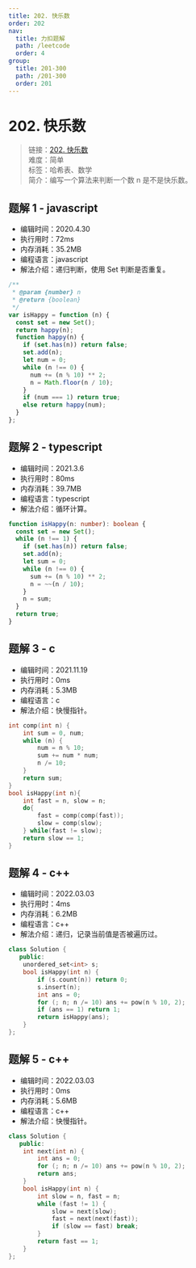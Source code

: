 ```yaml
---
title: 202. 快乐数
order: 202
nav:
  title: 力扣题解
  path: /leetcode
  order: 4
group:
  title: 201-300
  path: /201-300
  order: 201
---
```


# 202. 快乐数

> 链接：[202. 快乐数](https://leetcode-cn.com/problems/happy-number/)  
> 难度：简单  
> 标签：哈希表、数学  
> 简介：编写一个算法来判断一个数 n 是不是快乐数。

## 题解 1 - javascript

- 编辑时间：2020.4.30
- 执行用时：72ms
- 内存消耗：35.2MB
- 编程语言：javascript
- 解法介绍：递归判断，使用 Set 判断是否重复。

```javascript
/**
 * @param {number} n
 * @return {boolean}
 */
var isHappy = function (n) {
  const set = new Set();
  return happy(n);
  function happy(n) {
    if (set.has(n)) return false;
    set.add(n);
    let num = 0;
    while (n !== 0) {
      num += (n % 10) ** 2;
      n = Math.floor(n / 10);
    }
    if (num === 1) return true;
    else return happy(num);
  }
};
```

## 题解 2 - typescript

- 编辑时间：2021.3.6
- 执行用时：80ms
- 内存消耗：39.7MB
- 编程语言：typescript
- 解法介绍：循环计算。

```typescript
function isHappy(n: number): boolean {
  const set = new Set();
  while (n !== 1) {
    if (set.has(n)) return false;
    set.add(n);
    let sum = 0;
    while (n !== 0) {
      sum += (n % 10) ** 2;
      n = ~~(n / 10);
    }
    n = sum;
  }
  return true;
}
```

## 题解 3 - c

- 编辑时间：2021.11.19
- 执行用时：0ms
- 内存消耗：5.3MB
- 编程语言：c
- 解法介绍：快慢指针。

```c
int comp(int n) {
    int sum = 0, num;
    while (n) {
        num = n % 10;
        sum += num * num;
        n /= 10;
    }
    return sum;
}
bool isHappy(int n){
    int fast = n, slow = n;
    do{
        fast = comp(comp(fast));
        slow = comp(slow);
    } while(fast != slow);
    return slow == 1;
}
```

## 题解 4 - c++

- 编辑时间：2022.03.03
- 执行用时：4ms
- 内存消耗：6.2MB
- 编程语言：c++
- 解法介绍：递归，记录当前值是否被遍历过。

```cpp
class Solution {
   public:
    unordered_set<int> s;
    bool isHappy(int n) {
        if (s.count(n)) return 0;
        s.insert(n);
        int ans = 0;
        for (; n; n /= 10) ans += pow(n % 10, 2);
        if (ans == 1) return 1;
        return isHappy(ans);
    }
};
```

## 题解 5 - c++

- 编辑时间：2022.03.03
- 执行用时：0ms
- 内存消耗：5.6MB
- 编程语言：c++
- 解法介绍：快慢指针。

```cpp
class Solution {
   public:
    int next(int n) {
        int ans = 0;
        for (; n; n /= 10) ans += pow(n % 10, 2);
        return ans;
    }
    bool isHappy(int n) {
        int slow = n, fast = n;
        while (fast != 1) {
            slow = next(slow);
            fast = next(next(fast));
            if (slow == fast) break;
        }
        return fast == 1;
    }
};
```
